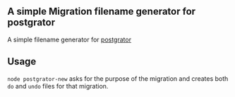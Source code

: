 ## A simple Migration filename generator for postgrator

A simple filename generator for [postgrator](https://github.com/rickbergfalk/postgrator)

## Usage

`node postgrator-new` asks for the purpose of the migration and creates both `do` and `undo` files for that migration.
